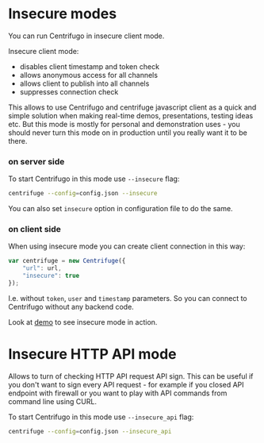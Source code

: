 # Insecure modes

You can run Centrifugo in insecure client mode.

Insecure client mode:

* disables client timestamp and token check
* allows anonymous access for all channels
* allows client to publish into all channels
* suppresses connection check

This allows to use Centrifugo and centrifuge javascript client as a quick and simple
solution when making real-time demos, presentations, testing ideas etc. But this mode
is mostly for personal and demonstration uses - you should never turn this mode on
in production until you really want it to be there.

### on server side

To start Centrifugo in this mode use `--insecure` flag:

```bash
centrifuge --config=config.json --insecure
```

You can also set `insecure` option in configuration file to do the same.

### on client side

When using insecure mode you can create client connection in this way:

```javascript
var centrifuge = new Centrifuge({
    "url": url,
    "insecure": true
});
```

I.e. without `token`, `user` and `timestamp` parameters. So you can connect to
Centrifugo without any backend code.

Look at [demo](https://github.com/centrifugal/centrifuge/tree/master/examples/insecure_mode) to
see insecure mode in action.

# Insecure HTTP API mode

Allows to turn of checking HTTP API request API sign. This can be useful if you don't want
to sign every API request - for example if you closed API endpoint with firewall or you want 
to play with API commands from command line using CURL.

To start Centrifugo in this mode use `--insecure_api` flag:

```bash
centrifuge --config=config.json --insecure_api
```
